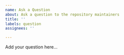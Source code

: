 ```yaml
---
name: Ask a Question
about: Ask a question to the repository maintainers
title: ''
labels: question
assignees: ''

---
```


Add your question here...
